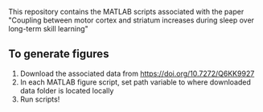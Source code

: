 This repository contains the MATLAB scripts associated with the paper "Coupling between motor cortex and striatum increases during sleep over long-term skill learning"

## To generate figures

1. Download the associated data from https://doi.org/10.7272/Q6KK9927
2. In each MATLAB figure script, set path variable to where downloaded data folder is located locally
3. Run scripts!
